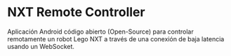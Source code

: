 NXT Remote Controller
=====================

Aplicación Android código abierto (Open-Source) para controlar remotamente un robot Lego NXT a través de una conexión de baja latencia usando un WebSocket.